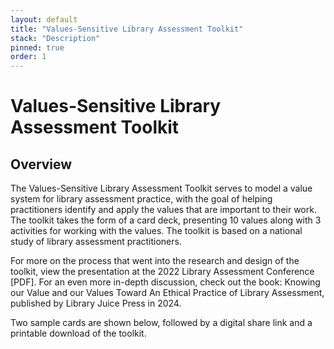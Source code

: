 ```yaml
---
layout: default
title: "Values-Sensitive Library Assessment Toolkit"
stack: "Description"
pinned: true
order: 1
---
```


<h1>Values-Sensitive Library Assessment Toolkit</h1> 

<h2>Overview</h2>
The Values-Sensitive Library Assessment Toolkit serves to model a value system for library assessment practice, with the goal of helping practitioners identify and apply the values that are important to their work. The toolkit takes the form of a card deck, presenting 10 values along with 3 activities for working with the values. The toolkit is based on a national study of library assessment practitioners.

For more on the process that went into the research and design of the toolkit, view the presentation at the 2022 Library Assessment Conference [PDF]. For an even more in-depth discussion, check out the book: Knowing our Value and our Values Toward An Ethical Practice of Library Assessment, published by Library Juice Press in 2024.

Two sample cards are shown below, followed by a digital share link and a printable download of the toolkit.


